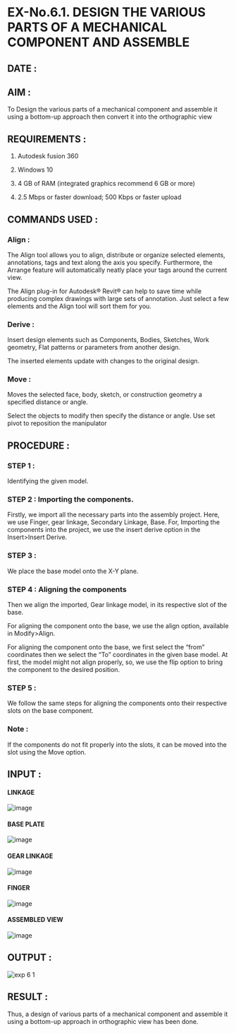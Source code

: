 # EX-No.6.1. DESIGN THE VARIOUS PARTS OF A MECHANICAL COMPONENT AND ASSEMBLE

## DATE :

## AIM : 

To Design the various parts of a mechanical component and assemble it using a bottom-up approach then convert it into the orthographic view

## REQUIREMENTS : 

1. Autodesk fusion 360
   
2. Windows 10
   
3. 4 GB of RAM (integrated graphics recommend 6 GB or more)
   
4. 2.5 Mbps or faster download; 500 Kbps or faster upload 

## COMMANDS USED :

### Align :

The Align tool allows you to align, distribute or organize selected elements, annotations, tags and text along the axis you specify. Furthermore, the Arrange feature will automatically neatly place your tags around the current view.

The Align plug-in for Autodesk® Revit® can help to save time while producing complex drawings with large sets of annotation.
Just select a few elements and the Align tool will sort them for you.

### Derive :

Insert design elements such as Components, Bodies, Sketches, Work geometry, Flat patterns or parameters from another design.

The inserted elements update with changes to the original design.

### Move :

Moves the selected face, body, sketch, or construction geometry a specified distance or angle.

Select the objects to modify then specify the distance or angle. Use set pivot to reposition the manipulator

## PROCEDURE :

### STEP 1 : 

Identifying the given model.

### STEP 2 : Importing the components.

Firstly, we import all the necessary parts into the assembly project. Here, we use Finger, gear linkage, Secondary Linkage, Base. For, Importing the components into the project, we use the insert derive option in the Insert>Insert Derive.

### STEP 3 : 

We place the base model onto the X-Y plane.

### STEP 4 : Aligning the components

Then we align the imported, Gear linkage model, in its respective slot of the base.

For aligning the component onto the base, we use the align option, available in Modify>Align.

For aligning the component onto the base, we first select the “from” coordinates then we select the “To” coordinates in the given base model. At first, the model might not align properly, so, we use the flip option to bring the component to the desired position.

### STEP 5 : 

We follow the same steps for aligning the components onto their respective slots on the base component.

### Note : 

If the components do not fit properly into the slots, it can be moved into the slot using the Move option.

## INPUT : 

#### LINKAGE 

![image](https://user-images.githubusercontent.com/113594316/199413513-8fa5b9db-0546-49d0-ad4c-230b22984d3c.png)

#### BASE PLATE  

![image](https://user-images.githubusercontent.com/113594316/199413545-3b2fd515-6e27-4d28-9da3-c9ce20cb2a42.png)

#### GEAR LINKAGE

![image](https://user-images.githubusercontent.com/113594316/199413566-05708531-fc78-44c9-ab98-4f8a9066d318.png)

#### FINGER

![image](https://user-images.githubusercontent.com/113594316/199413594-5de9578e-5800-4e69-8c76-6a5749e31805.png)

#### ASSEMBLED VIEW

![image](https://user-images.githubusercontent.com/113594316/199413636-df0a61ce-964f-490d-9a16-e5986ebbf403.png)

## OUTPUT :

![exp 6 1](https://github.com/Skanthasishanth/EX-No.6.1.-DESIGN-THE-VARIOUS-PARTS-OF-A-MECHANICAL-COMPONENT-AND-ASSEMBLE/assets/118298456/d827fdcb-f6b3-4f5d-a8f2-c766dd55bd20)

## RESULT :

Thus, a design of various parts of a mechanical component and assemble it using a bottom-up approach in orthographic view has been done.

